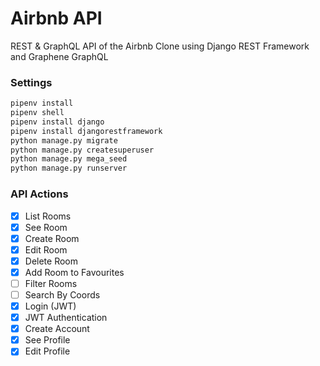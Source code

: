 # Airbnb API

REST & GraphQL API of the Airbnb Clone using Django REST Framework and Graphene GraphQL

### Settings

```bash
pipenv install
pipenv shell
pipenv install django
pipenv install djangorestframework
python manage.py migrate
python manage.py createsuperuser
python manage.py mega_seed
python manage.py runserver
```

### API Actions

- [x] List Rooms
- [x] See Room
- [x] Create Room
- [x] Edit Room
- [x] Delete Room
- [x] Add Room to Favourites
- [ ] Filter Rooms
- [ ] Search By Coords
- [x] Login (JWT)
- [x] JWT Authentication
- [x] Create Account
- [x] See Profile
- [x] Edit Profile
